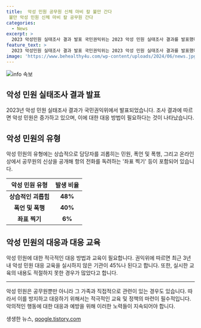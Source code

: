 ```yaml
---
title:  악성 민원 공무원 신체 마비 칼 불만 간다
 불만 악성 민원 신체 마비 칼 공무원 간다
categories:
  - News
excerpt: >
  2023 악성민원 실태조사 결과 발표 국민권익위는 2023 악성 민원 실태조사 결과를 발표했다. 실태조사에서는 악성 민원에 대한 문제가 드러났는데, 이는 주로 기초 지자체와 중앙행정기관에서 집중되었다. 민원의 유형은 상습적인 괴롭힘과 폭언, 폭행 등이 주를 이뤘다. 이러한 악성 민원에 대한 대응이 부족한 것으로 드러났는데, 권익위는 공무원들의 효율적인 대응을 위해 다양한 지원을 아낄 것이 아니라고 밝혔다.
feature_text: >
  2023 악성민원 실태조사 결과 발표 국민권익위는 2023 악성 민원 실태조사 결과를 발표했다. 실태조사에서는 악성 민원에 대한 문제가 드러났는데, 이는 주로 기초 지자체와 중앙행정기관에서 집중되었다. 민원의 유형은 상습적인 괴롭힘과 폭언, 폭행 등이 주를 이뤘다. 이러한 악성 민원에 대한 대응이 부족한 것으로 드러났는데, 권익위는 공무원들의 효율적인 대응을 위해 다양한 지원을 아낄 것이 아니라고 밝혔다.
image: 'https://www.behealthy4u.com/wp-content/uploads/2024/06/news.jpg'
---
```


<p><img src="https://www.behealthy4u.com/wp-content/uploads/2024/06/news.jpg" alt="info 속보" /></p>

<h2 data-ke-size="size26">악성 민원 실태조사 결과 발표</h2>

<p data-ke-size="size16">2023년 악성 민원 실태조사 결과가 국민권익위에서 발표되었습니다. 조사 결과에 따르면 악성 민원은 증가하고 있으며, 이에 대한 대응 방법이 필요하다는 것이 나타났습니다.</p>

<h2 data-ke-size="size26">악성 민원의 유형</h2>

<p data-ke-size="size16">악성 민원의 유형에는 상습적으로 담당자를 괴롭히는 민원, 폭언 및 폭행, 그리고 온라인상에서 공무원의 신상을 공개해 항의 전화를 독려하는 '좌표 찍기' 등이 포함되어 있습니다.</p>

<table>
    <thead>
        <tr>
            <th><b>악성 민원 유형</b></th>
            <th><b>발생 비율</b></th>
        </tr>
    </thead>
    <tbody>
        <tr>
            <td style="text-align: center; height: 17px;"><b>상습적인 괴롭힘</b></td>
            <td style="text-align: center; height: 17px;"><b>48%</b></td>
        </tr>
        <tr>
            <td style="text-align: center; height: 17px;"><b>폭언 및 폭행</b></td>
            <td style="text-align: center; height: 17px;"><b>40%</b></td>
        </tr>
        <tr>
            <td style="text-align: center; height: 17px;"><b>좌표 찍기</b></td>
            <td style="text-align: center; height: 17px;"><b>6%</b></td>
        </tr>
    </tbody>
</table>

<h2 data-ke-size="size26">악성 민원의 대응과 대응 교육</h2>

<p data-ke-size="size16">악성 민원에 대한 적극적인 대응 방법과 교육이 필요합니다. 권익위에 따르면 최근 3년 내 악성 민원 대응 교육을 실시하지 않은 기관이 45%나 된다고 합니다. 또한, 실시한 교육의 내용도 적절하지 못한 경우가 많았다고 합니다.</p>

<hr>

<p data-ke-size="size16">악성 민원은 공무원뿐만 아니라 그 가족과 직접적으로 관련이 있는 경우도 있습니다. 따라서 이를 방지하고 대응하기 위해서는 적극적인 교육 및 정책의 마련이 필수적입니다. 악의적인 행동에 대한 대응과 예방을 위해 이러한 노력들이 지속되어야 합니다.</p>
생생한 뉴스, <a href="https://qoogle.tistory.com" rel="dofollow">qoogle.tistory.com</a>


